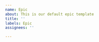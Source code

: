 ```yaml
---
name: Epic
about: This is our default epic template
title: ''
labels: Epic
assignees: ''

---
```



